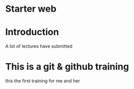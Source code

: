 # Starter web

# Introduction
A lot of lectures have submitted 

# This is a git & github training


this the first training for me and her 

